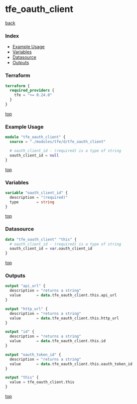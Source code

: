 # tfe_oauth_client

[back](../tfe.md)

### Index

- [Example Usage](#example-usage)
- [Variables](#variables)
- [Datasource](#datasource)
- [Outputs](#outputs)

### Terraform

```terraform
terraform {
  required_providers {
    tfe = ">= 0.24.0"
  }
}
```

[top](#index)

### Example Usage

```terraform
module "tfe_oauth_client" {
  source = "./modules/tfe/d/tfe_oauth_client"

  # oauth_client_id - (required) is a type of string
  oauth_client_id = null
}
```

[top](#index)

### Variables

```terraform
variable "oauth_client_id" {
  description = "(required)"
  type        = string
}
```

[top](#index)

### Datasource

```terraform
data "tfe_oauth_client" "this" {
  # oauth_client_id - (required) is a type of string
  oauth_client_id = var.oauth_client_id
}
```

[top](#index)

### Outputs

```terraform
output "api_url" {
  description = "returns a string"
  value       = data.tfe_oauth_client.this.api_url
}

output "http_url" {
  description = "returns a string"
  value       = data.tfe_oauth_client.this.http_url
}

output "id" {
  description = "returns a string"
  value       = data.tfe_oauth_client.this.id
}

output "oauth_token_id" {
  description = "returns a string"
  value       = data.tfe_oauth_client.this.oauth_token_id
}

output "this" {
  value = tfe_oauth_client.this
}
```

[top](#index)